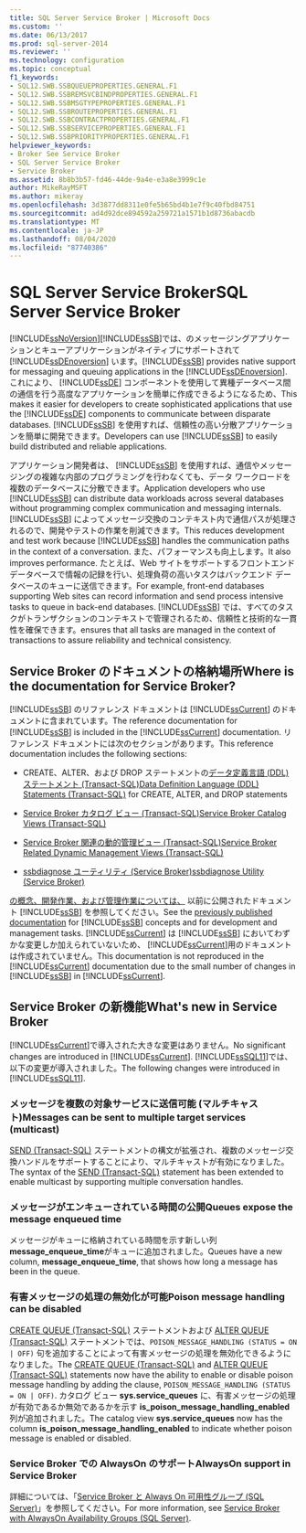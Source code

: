 ```yaml
---
title: SQL Server Service Broker | Microsoft Docs
ms.custom: ''
ms.date: 06/13/2017
ms.prod: sql-server-2014
ms.reviewer: ''
ms.technology: configuration
ms.topic: conceptual
f1_keywords:
- SQL12.SWB.SSBQUEUEPROPERTIES.GENERAL.F1
- SQL12.SWB.SSBREMSVCBINDPROPERTIES.GENERAL.F1
- SQL12.SWB.SSBMSGTYPEPROPERTIES.GENERAL.F1
- SQL12.SWB.SSBROUTEPROPERTIES.GENERAL.F1
- SQL12.SWB.SSBCONTRACTPROPERTIES.GENERAL.F1
- SQL12.SWB.SSBSERVICEPROPERTIES.GENERAL.F1
- SQL12.SWB.SSBPRIORITYPROPERTIES.GENERAL.F1
helpviewer_keywords:
- Broker See Service Broker
- SQL Server Service Broker
- Service Broker
ms.assetid: 8b8b3b57-fd46-44de-9a4e-e3a8e3999c1e
author: MikeRayMSFT
ms.author: mikeray
ms.openlocfilehash: 3d3877dd8311e0fe5b65bd4b1e7f9c40fbd84751
ms.sourcegitcommit: ad4d92dce894592a259721a1571b1d8736abacdb
ms.translationtype: MT
ms.contentlocale: ja-JP
ms.lasthandoff: 08/04/2020
ms.locfileid: "87740386"
---
```

# <a name="sql-server-service-broker"></a><span data-ttu-id="1c1c9-102">SQL Server Service Broker</span><span class="sxs-lookup"><span data-stu-id="1c1c9-102">SQL Server Service Broker</span></span>
  [!INCLUDE[ssNoVersion](../../includes/ssnoversion-md.md)]<span data-ttu-id="1c1c9-103">[!INCLUDE[ssSB](../../includes/sssb-md.md)]では、のメッセージングアプリケーションとキューアプリケーションがネイティブにサポートされて [!INCLUDE[ssDEnoversion](../../includes/ssdenoversion-md.md)] います。</span><span class="sxs-lookup"><span data-stu-id="1c1c9-103">[!INCLUDE[ssSB](../../includes/sssb-md.md)] provides native support for messaging and queuing applications in the [!INCLUDE[ssDEnoversion](../../includes/ssdenoversion-md.md)].</span></span> <span data-ttu-id="1c1c9-104">これにより、 [!INCLUDE[ssDE](../../includes/ssde-md.md)] コンポーネントを使用して異種データベース間の通信を行う高度なアプリケーションを簡単に作成できるようになるため、</span><span class="sxs-lookup"><span data-stu-id="1c1c9-104">This makes it easier for developers to create sophisticated applications that use the [!INCLUDE[ssDE](../../includes/ssde-md.md)] components to communicate between disparate databases.</span></span> <span data-ttu-id="1c1c9-105">[!INCLUDE[ssSB](../../includes/sssb-md.md)] を使用すれば、信頼性の高い分散アプリケーションを簡単に開発できます。</span><span class="sxs-lookup"><span data-stu-id="1c1c9-105">Developers can use [!INCLUDE[ssSB](../../includes/sssb-md.md)] to easily build distributed and reliable applications.</span></span>  
  
 <span data-ttu-id="1c1c9-106">アプリケーション開発者は、 [!INCLUDE[ssSB](../../includes/sssb-md.md)] を使用すれば、通信やメッセージングの複雑な内部のプログラミングを行わなくても、データ ワークロードを複数のデータベースに分散できます。</span><span class="sxs-lookup"><span data-stu-id="1c1c9-106">Application developers who use [!INCLUDE[ssSB](../../includes/sssb-md.md)] can distribute data workloads across several databases without programming complex communication and messaging internals.</span></span> <span data-ttu-id="1c1c9-107">[!INCLUDE[ssSB](../../includes/sssb-md.md)] によってメッセージ交換のコンテキスト内で通信パスが処理されるので、開発やテストの作業を削減できます。</span><span class="sxs-lookup"><span data-stu-id="1c1c9-107">This reduces development and test work because [!INCLUDE[ssSB](../../includes/sssb-md.md)] handles the communication paths in the context of a conversation.</span></span> <span data-ttu-id="1c1c9-108">また、パフォーマンスも向上します。</span><span class="sxs-lookup"><span data-stu-id="1c1c9-108">It also improves performance.</span></span> <span data-ttu-id="1c1c9-109">たとえば、Web サイトをサポートするフロントエンド データベースで情報の記録を行い、処理負荷の高いタスクはバックエンド データベースのキューに送信できます。</span><span class="sxs-lookup"><span data-stu-id="1c1c9-109">For example, front-end databases supporting Web sites can record information and send process intensive tasks to queue in back-end databases.</span></span> [!INCLUDE[ssSB](../../includes/sssb-md.md)] <span data-ttu-id="1c1c9-110">では、すべてのタスクがトランザクションのコンテキストで管理されるため、信頼性と技術的な一貫性を確保できます。</span><span class="sxs-lookup"><span data-stu-id="1c1c9-110">ensures that all tasks are managed in the context of transactions to assure reliability and technical consistency.</span></span>  
  
## <a name="where-is-the-documentation-for-service-broker"></a><span data-ttu-id="1c1c9-111">Service Broker のドキュメントの格納場所</span><span class="sxs-lookup"><span data-stu-id="1c1c9-111">Where is the documentation for Service Broker?</span></span>  
 <span data-ttu-id="1c1c9-112">[!INCLUDE[ssSB](../../includes/sssb-md.md)] のリファレンス ドキュメントは [!INCLUDE[ssCurrent](../../includes/sscurrent-md.md)] のドキュメントに含まれています。</span><span class="sxs-lookup"><span data-stu-id="1c1c9-112">The reference documentation for [!INCLUDE[ssSB](../../includes/sssb-md.md)] is included in the [!INCLUDE[ssCurrent](../../includes/sscurrent-md.md)] documentation.</span></span> <span data-ttu-id="1c1c9-113">リファレンス ドキュメントには次のセクションがあります。</span><span class="sxs-lookup"><span data-stu-id="1c1c9-113">This reference documentation includes the following sections:</span></span>  
  
-   <span data-ttu-id="1c1c9-114">CREATE、ALTER、および DROP ステートメントの[データ定義言語 &#40;DDL&#41; ステートメント &#40;Transact-SQL&#41;](/sql/odbc/reference/develop-app/ddl-statements)</span><span class="sxs-lookup"><span data-stu-id="1c1c9-114">[Data Definition Language &#40;DDL&#41; Statements &#40;Transact-SQL&#41;](/sql/odbc/reference/develop-app/ddl-statements) for CREATE, ALTER, and DROP statements</span></span>  
  
-   [<span data-ttu-id="1c1c9-115">Service Broker カタログ ビュー &#40;Transact-SQL&#41;</span><span class="sxs-lookup"><span data-stu-id="1c1c9-115">Service Broker Catalog Views &#40;Transact-SQL&#41;</span></span>](/sql/relational-databases/system-catalog-views/service-broker-catalog-views-transact-sql)  
  
-   [<span data-ttu-id="1c1c9-116">Service Broker 関連の動的管理ビュー &#40;Transact-SQL&#41;</span><span class="sxs-lookup"><span data-stu-id="1c1c9-116">Service Broker Related Dynamic Management Views &#40;Transact-SQL&#41;</span></span>](/sql/relational-databases/system-dynamic-management-views/service-broker-related-dynamic-management-views-transact-sql)  
  
-   [<span data-ttu-id="1c1c9-117">ssbdiagnose ユーティリティ &#40;Service Broker&#41;</span><span class="sxs-lookup"><span data-stu-id="1c1c9-117">ssbdiagnose Utility &#40;Service Broker&#41;</span></span>](../../tools/ssbdiagnose/ssbdiagnose-utility-service-broker.md)  
  
 <span data-ttu-id="1c1c9-118">[の概念、開発作業、および管理作業については、](https://go.microsoft.com/fwlink/?LinkId=231312) 以前に公開されたドキュメント [!INCLUDE[ssSB](../../includes/sssb-md.md)] を参照してください。</span><span class="sxs-lookup"><span data-stu-id="1c1c9-118">See the [previously published documentation](https://go.microsoft.com/fwlink/?LinkId=231312) for [!INCLUDE[ssSB](../../includes/sssb-md.md)] concepts and for development and management tasks.</span></span> <span data-ttu-id="1c1c9-119">[!INCLUDE[ssCurrent](../../includes/sscurrent-md.md)] は [!INCLUDE[ssSB](../../includes/sssb-md.md)] においてわずかな変更しか加えられていないため、 [!INCLUDE[ssCurrent](../../includes/sscurrent-md.md)]用のドキュメントは作成されていません。</span><span class="sxs-lookup"><span data-stu-id="1c1c9-119">This documentation is not reproduced in the [!INCLUDE[ssCurrent](../../includes/sscurrent-md.md)] documentation due to the small number of changes in [!INCLUDE[ssSB](../../includes/sssb-md.md)] in [!INCLUDE[ssCurrent](../../includes/sscurrent-md.md)].</span></span>  
  
## <a name="whats-new-in-service-broker"></a><span data-ttu-id="1c1c9-120">Service Broker の新機能</span><span class="sxs-lookup"><span data-stu-id="1c1c9-120">What's new in Service Broker</span></span>  
 <span data-ttu-id="1c1c9-121">[!INCLUDE[ssCurrent](../../includes/sscurrent-md.md)]で導入された大きな変更はありません。</span><span class="sxs-lookup"><span data-stu-id="1c1c9-121">No significant changes are introduced in [!INCLUDE[ssCurrent](../../includes/sscurrent-md.md)].</span></span>  <span data-ttu-id="1c1c9-122">[!INCLUDE[ssSQL11](../../includes/sssql11-md.md)]では、以下の変更が導入されました。</span><span class="sxs-lookup"><span data-stu-id="1c1c9-122">The following changes were introduced in [!INCLUDE[ssSQL11](../../includes/sssql11-md.md)].</span></span>  
  
### <a name="messages-can-be-sent-to-multiple-target-services-multicast"></a><span data-ttu-id="1c1c9-123">メッセージを複数の対象サービスに送信可能 (マルチキャスト)</span><span class="sxs-lookup"><span data-stu-id="1c1c9-123">Messages can be sent to multiple target services (multicast)</span></span>  
 <span data-ttu-id="1c1c9-124">[SEND &#40;Transact-SQL&#41;](/sql/t-sql/statements/send-transact-sql) ステートメントの構文が拡張され、複数のメッセージ交換ハンドルをサポートすることにより、マルチキャストが有効になりました。</span><span class="sxs-lookup"><span data-stu-id="1c1c9-124">The syntax of the [SEND &#40;Transact-SQL&#41;](/sql/t-sql/statements/send-transact-sql) statement has been extended to enable multicast by supporting multiple conversation handles.</span></span>  
  
### <a name="queues-expose-the-message-enqueued-time"></a><span data-ttu-id="1c1c9-125">メッセージがエンキューされている時間の公開</span><span class="sxs-lookup"><span data-stu-id="1c1c9-125">Queues expose the message enqueued time</span></span>  
 <span data-ttu-id="1c1c9-126">メッセージがキューに格納されている時間を示す新しい列 **message_enqueue_time**がキューに追加されました。</span><span class="sxs-lookup"><span data-stu-id="1c1c9-126">Queues have a new column, **message_enqueue_time**, that shows how long a message has been in the queue.</span></span>  
  
### <a name="poison-message-handling-can-be-disabled"></a><span data-ttu-id="1c1c9-127">有害メッセージの処理の無効化が可能</span><span class="sxs-lookup"><span data-stu-id="1c1c9-127">Poison message handling can be disabled</span></span>  
 <span data-ttu-id="1c1c9-128">[CREATE QUEUE &#40;Transact-SQL&#41;](/sql/t-sql/statements/create-queue-transact-sql) ステートメントおよび [ALTER QUEUE &#40;Transact-SQL&#41;](/sql/t-sql/statements/alter-queue-transact-sql) ステートメントでは、`POISON_MESSAGE_HANDLING (STATUS = ON | OFF)` 句を追加することによって有害メッセージの処理を無効化できるようになりました。</span><span class="sxs-lookup"><span data-stu-id="1c1c9-128">The [CREATE QUEUE &#40;Transact-SQL&#41;](/sql/t-sql/statements/create-queue-transact-sql) and [ALTER QUEUE &#40;Transact-SQL&#41;](/sql/t-sql/statements/alter-queue-transact-sql) statements now have the ability to enable or disable poison message handling by adding the clause, `POISON_MESSAGE_HANDLING (STATUS = ON | OFF)`.</span></span> <span data-ttu-id="1c1c9-129">カタログ ビュー **sys.service_queues** に、有害メッセージの処理が有効であるか無効であるかを示す **is_poison_message_handling_enabled** 列が追加されました。</span><span class="sxs-lookup"><span data-stu-id="1c1c9-129">The catalog view **sys.service_queues** now has the column **is_poison_message_handling_enabled** to indicate whether poison message is enabled or disabled.</span></span>  
  
### <a name="alwayson-support-in-service-broker"></a><span data-ttu-id="1c1c9-130">Service Broker での AlwaysOn のサポート</span><span class="sxs-lookup"><span data-stu-id="1c1c9-130">AlwaysOn support in Service Broker</span></span>  
 <span data-ttu-id="1c1c9-131">詳細については、「[Service Broker と Always On 可用性グループ  &#40;SQL Server&#41;](../availability-groups/windows/service-broker-with-always-on-availability-groups-sql-server.md)」を参照してください。</span><span class="sxs-lookup"><span data-stu-id="1c1c9-131">For more information, see [Service Broker with AlwaysOn Availability Groups &#40;SQL Server&#41;](../availability-groups/windows/service-broker-with-always-on-availability-groups-sql-server.md).</span></span>  
  
  
